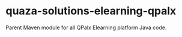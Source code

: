 # quaza-solutions-elearning-qpalx
Parent Maven module for all QPalx Elearning platform Java code.  
